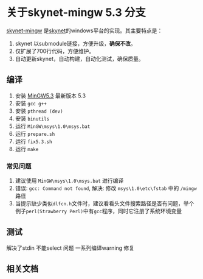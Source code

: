 # 关于skynet-mingw 5.3 分支


[skynet-mingw](https://github.com/dpull/skynet-mingw) 是[skynet](https://github.com/cloudwu/skynet)的windows平台的实现。其主要特点是：

1. skynet 以submodule链接，方便升级，**确保不改**。
1. 仅扩展了700行代码，方便维护。
1. 自动更新skynet，自动构建，自动化测试，确保质量。

## 编译
1. 安装 [MinGW5.3](http://sourceforge.net/projects/mingw/files/) 最新版本 5.3
1. 安装 `gcc g++`
1. 安装 `pthread (dev)`
1. 安装 `binutils`
1. 运行 `MinGW\msys\1.0\msys.bat`
1. 运行 `prepare.sh`
1. 运行 `fix5.3.sh`
1. 运行 `make`

### 常见问题
1. 建议使用 `MinGW\msys\1.0\msys.bat` 进行编译
1. 错误: `gcc: Command not found`, 解决: 修改 `msys\1.0\etc\fstab` 中的 `/mingw` 路径
1. 当提示缺少类似`dlfcn.h`文件时，建议看看头文件搜索路径是否有问题，举个例子`perl(Strawberry Perl)`中有`gcc`程序，同时它注册了系统环境变量

## 测试
解决了stdin 不能select 问题
一系列编译warning 修复
## 相关文档

